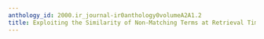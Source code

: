 ```yaml
---
anthology_id: 2000.ir_journal-ir0anthology0volumeA2A1.2
title: Exploiting the Similarity of Non-Matching Terms at Retrieval Time
---
```

